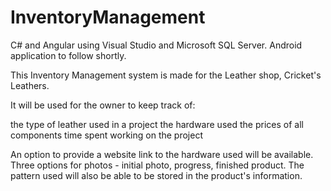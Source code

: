 # InventoryManagement

C# and Angular using Visual Studio and Microsoft SQL Server. Android application to follow shortly. 


This Inventory Management system is made for the Leather shop, Cricket's Leathers. 

It will be used for the owner to keep track of:

the type of leather used in a project 
the hardware used
the prices of all components
time spent working on the project 

An option to provide a website link to the hardware used will be available. Three options for photos - initial photo, progress, finished product. The pattern used will also be able to be stored in the product's information. 
